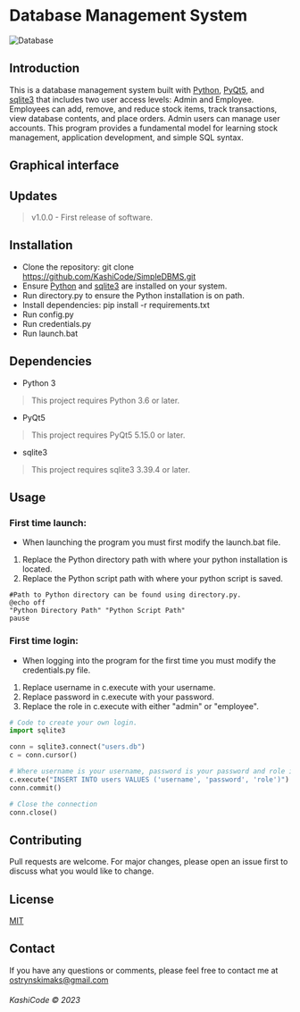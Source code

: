 # Database Management System
![Database](https://greencloudvps.com/greencloudvps/wp-content/uploads/2022/12/database-management-system-3-750x422.jpg)

## Introduction

This is a database management system built with [Python](https://www.python.org/), [PyQt5](https://pypi.org/project/PyQt5/), and [sqlite3](https://sqlite.org/index.html) that includes two user access levels: Admin and Employee. Employees can add, remove, and reduce stock items, track transactions, view database contents, and place orders. Admin users can manage user accounts. This program provides a fundamental model for learning stock management, application development, and simple SQL syntax.

## Graphical interface

## Updates
> v1.0.0 - First release of software. 

## Installation
- Clone the repository: git clone https://github.com/KashiCode/SimpleDBMS.git
- Ensure [Python](https://www.python.org/downloads/) and [sqlite3](https://www.sqlite.org/download.html) are installed on your system.
- Run directory.py to ensure the Python installation is on path. 
- Install dependencies: pip install -r requirements.txt
- Run config.py
- Run credentials.py
- Run launch.bat


## Dependencies
- Python 3
> This project requires Python 3.6 or later.
- PyQt5
> This project requires PyQt5 5.15.0 or later.
- sqlite3
> This project requires sqlite3 3.39.4 or later. 

## Usage

### First time launch:
- When launching the program you must first modify the launch.bat file. 
1. Replace the Python directory path with where your python installation is located. 
2. Replace the Python script path with where your python script is saved.

```Batchfile
#Path to Python directory can be found using directory.py. 
@echo off
"Python Directory Path" "Python Script Path"
pause
```
### First time login:
- When logging into the program for the first time you must modify the credentials.py file. 
1. Replace username in c.execute with your username.
2. Replace password in c.execute with your password.
3. Replace the role in c.execute with either "admin" or "employee".

```python
# Code to create your own login.
import sqlite3

conn = sqlite3.connect("users.db")
c = conn.cursor()

# Where username is your username, password is your password and role is either "employee" or "admin".
c.execute("INSERT INTO users VALUES ('username', 'password', 'role')")
conn.commit()

# Close the connection
conn.close()


```

## Contributing
Pull requests are welcome. For major changes, please open an issue first to discuss what you would like to change.

## License
[MIT](https://opensource.org/licenses/MIT)

## Contact
If you have any questions or comments, please feel free to contact me at ostrynskimaks@gmail.com



###### KashiCode © 2023
